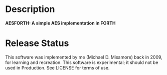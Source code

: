 # Description

**AESFORTH: A simple AES implementation in FORTH**

# Release Status

This software was implemented by me (Michael D. Misamore) back in 2009, for learning and recreation. This software is
experimental; it should not be used in Production. See LICENSE for terms of use.

